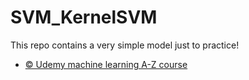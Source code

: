 # SVM_KernelSVM

This repo contains a very simple model just to practice!
* [© Udemy machine learning A-Z course](https://www.udemy.com/course/machinelearning/) 
